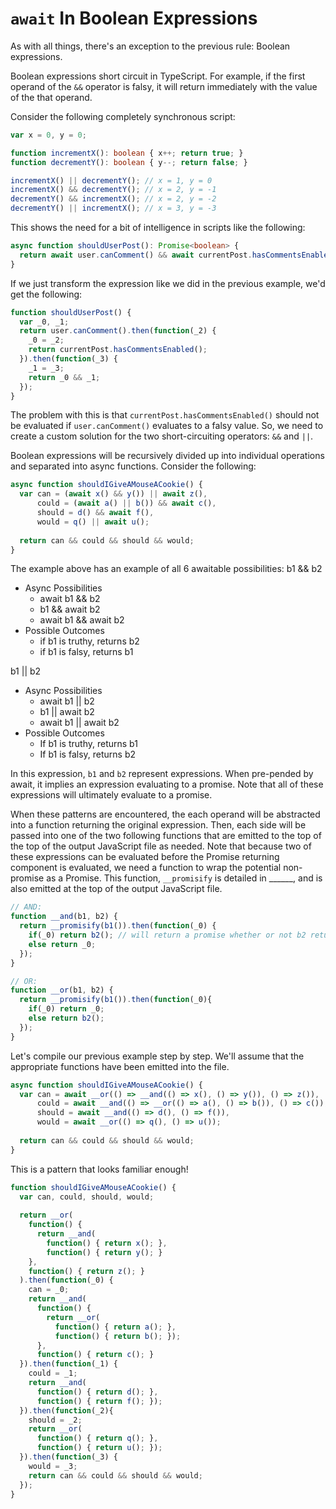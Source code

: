 # `await` In Boolean Expressions

As with all things, there's an exception to the previous rule: Boolean expressions.

Boolean expressions short circuit in TypeScript. For example, if the first operand of the `&&` operator is falsy, it will return immediately with the value of the that operand.

Consider the following completely synchronous script:
```ts
var x = 0, y = 0;

function incrementX(): boolean { x++; return true; }
function decrementY(): boolean { y--; return false; }

incrementX() || decrementY(); // x = 1, y = 0
incrementX() && decrementY(); // x = 2, y = -1
decrementY() && incrementX(); // x = 2, y = -2
decrementY() || incrementX(); // x = 3, y = -3
```

This shows the need for a bit of intelligence in scripts like the following:
```ts
async function shouldUserPost(): Promise<boolean> {
  return await user.canComment() && await currentPost.hasCommentsEnabled();
}
```

If we just transform the expression like we did in the previous example, we'd get the following: 
```ts
function shouldUserPost() {
  var _0, _1;
  return user.canComment().then(function(_2) {
    _0 = _2;
    return currentPost.hasCommentsEnabled();
  }).then(function(_3) {
    _1 = _3;
    return _0 && _1;
  });
}
```

The problem with this is that `currentPost.hasCommentsEnabled()` should not be evaluated if `user.canComment()`
evaluates to a falsy value. So, we need to create a custom solution for the two short-circuiting operators:
`&&` and `||`.

Boolean expressions will be recursively divided up into individual operations and separated into async functions.
Consider the following:

```ts
async function shouldIGiveAMouseACookie() {
  var can = (await x() && y()) || await z(),
      could = (await a() || b()) && await c(),
      should = d() && await f(),
      would = q() || await u();
      
  return can && could && should && would;
}
```

The example above has an example of all 6 awaitable possibilities:
b1 && b2
* Async Possibilities
  * await b1 && b2
  * b1 && await b2
  * await b1 && await b2
* Possible Outcomes
  * if b1 is truthy, returns b2
  * if b1 is falsy, returns b1

b1 || b2
* Async Possibilities
  * await b1 || b2
  * b1 || await b2
  * await b1 || await b2
* Possible Outcomes
  * If b1 is truthy, returns b1
  * If b1 is falsy, returns b2

In this expression, `b1` and `b2` represent expressions. When pre-pended by await, it implies an expression evaluating to a promise. Note that all of these expressions will ultimately evaluate to a promise.

When these patterns are encountered, the each operand will be abstracted into a function returning the original expression. Then, each side will be passed into one of the two following functions that are emitted to the top of the top of the output JavaScript file as needed. Note that because two of these expressions can be evaluated before the Promise returning component is evaluated, we need a function to wrap the potential non-promise as a Promise. This function, `__promisify` is detailed in ______, and is also emitted at the top of the output JavaScript file.

```js
// AND:
function __and(b1, b2) {
  return __promisify(b1()).then(function(_0) {
    if(_0) return b2(); // will return a promise whether or not b2 returns a promise
    else return _0;
  });
}

// OR:
function __or(b1, b2) {
  return __promisify(b1()).then(function(_0){
    if(_0) return _0;
    else return b2();
  });
}
```

Let's compile our previous example step by step. We'll assume that the appropriate functions have been emitted into the file.
```ts
async function shouldIGiveAMouseACookie() {
  var can = await __or(() => __and(() => x(), () => y()), () => z()),
      could = await __and(() => __or(() => a(), () => b()), () => c()),
      should = await __and(() => d(), () => f()),
      would = await __or(() => q(), () => u());
      
  return can && could && should && would;
}
```

This is a pattern that looks familiar enough!
```js
function shouldIGiveAMouseACookie() {
  var can, could, should, would;
  
  return __or(
    function() { 
      return __and(
        function() { return x(); }, 
        function() { return y(); }
    }, 
    function() { return z(); }
  ).then(function(_0) {
    can = _0;
    return __and(
      function() {
        return __or(
          function() { return a(); }, 
          function() { return b(); });
      }, 
      function() { return c(); }
  }).then(function(_1) {
    could = _1;
    return __and(
      function() { return d(); }, 
      function() { return f(); });
  }).then(function(_2){
    should = _2;
    return __or(
      function() { return q(); },
      function() { return u(); });
  }).then(function(_3) {
    would = _3;
    return can && could && should && would;
  });
}
```
